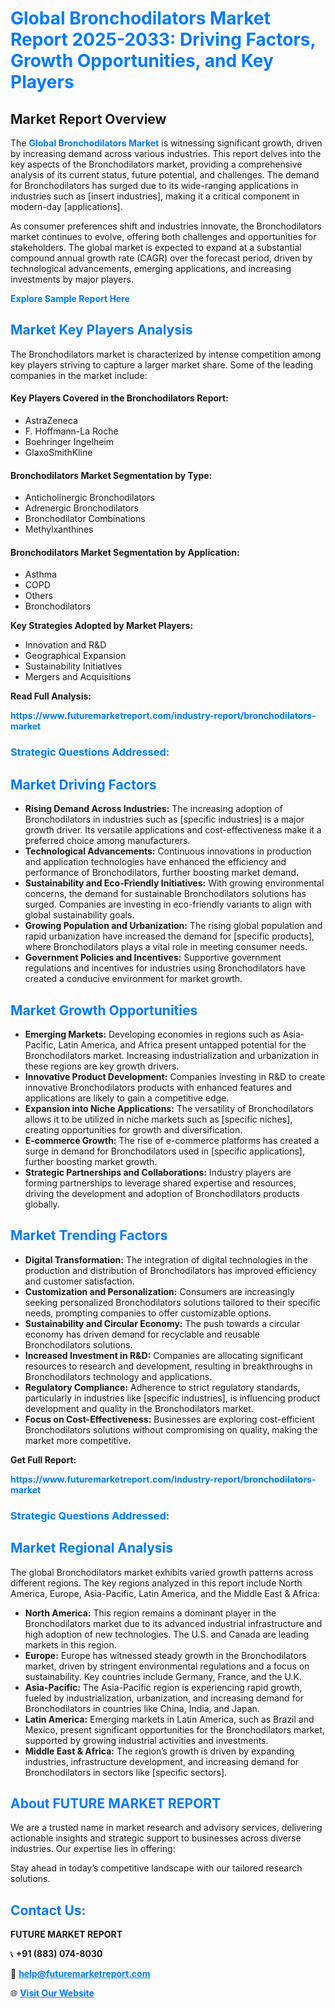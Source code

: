<h1 style="color: #007BFF;">Global Bronchodilators Market Report 2025-2033: Driving Factors, Growth Opportunities, and Key Players</h1>

<section id="overview">
<h2>Market Report Overview</h2>
<p>The <a href="https://www.futuremarketreport.com/industry-report/bronchodilators-market" style="color: #007BFF; text-decoration: none;"><strong>Global Bronchodilators Market</strong></a> is witnessing significant growth, driven by increasing demand across various industries. This report delves into the key aspects of the Bronchodilators market, providing a comprehensive analysis of its current status, future potential, and challenges. The demand for Bronchodilators has surged due to its wide-ranging applications in industries such as [insert industries], making it a critical component in modern-day [applications].</p>
<p>As consumer preferences shift and industries innovate, the Bronchodilators market continues to evolve, offering both challenges and opportunities for stakeholders. The global market is expected to expand at a substantial compound annual growth rate (CAGR) over the forecast period, driven by technological advancements, emerging applications, and increasing investments by major players.</p>
</section>

<section id="overview">
<p><a href="https://www.futuremarketreport.com/request-sample/reportId=125512" style="color: #007BFF; text-decoration: none;"><strong>Explore Sample Report Here</strong></a></p>
</section>

<section id="key-players">
<h2 style="color: #007BFF;">Market Key Players Analysis</h2>
<p>The Bronchodilators market is characterized by intense competition among key players striving to capture a larger market share. Some of the leading companies in the market include:</p>
<h4>Key Players Covered in the Bronchodilators Report:</h4>
<ul><li>AstraZeneca</li><li>F. Hoffmann-La Roche</li><li>Boehringer Ingelheim</li><li>GlaxoSmithKline</li></ul>
<h4>Bronchodilators Market Segmentation by Type:</h4>
<ul><li>Anticholinergic Bronchodilators</li><li>Adrenergic Bronchodilators</li><li>Bronchodilator Combinations</li><li>Methylxanthines</li></ul>

<h4>Bronchodilators Market Segmentation by Application:</h4>
<ul><li>Asthma</li><li>COPD</li><li>Others</li><li>Bronchodilators</li></ul>
<p><strong>Key Strategies Adopted by Market Players:</strong></p>
<ul>
<li>Innovation and R&D</li>
<li>Geographical Expansion</li>
<li>Sustainability Initiatives</li>
<li>Mergers and Acquisitions</li>
</ul>
</section>

<section>
<p><strong>Read Full Analysis: </strong></p><a href="https://www.futuremarketreport.com/industry-report/bronchodilators-market" style="color: #007BFF; text-decoration: none;"><strong>https://www.futuremarketreport.com/industry-report/bronchodilators-market</strong></a>
<h3 style="color: #007BFF;">Strategic Questions Addressed:</h3>
</section>

<section id="driving-factors">
<h2 style="color: #007BFF;">Market Driving Factors</h2>
<ul>
<li><strong>Rising Demand Across Industries:</strong> The increasing adoption of Bronchodilators in industries such as [specific industries] is a major growth driver. Its versatile applications and cost-effectiveness make it a preferred choice among manufacturers.</li>
<li><strong>Technological Advancements:</strong> Continuous innovations in production and application technologies have enhanced the efficiency and performance of Bronchodilators, further boosting market demand.</li>
<li><strong>Sustainability and Eco-Friendly Initiatives:</strong> With growing environmental concerns, the demand for sustainable Bronchodilators solutions has surged. Companies are investing in eco-friendly variants to align with global sustainability goals.</li>
<li><strong>Growing Population and Urbanization:</strong> The rising global population and rapid urbanization have increased the demand for [specific products], where Bronchodilators plays a vital role in meeting consumer needs.</li>
<li><strong>Government Policies and Incentives:</strong> Supportive government regulations and incentives for industries using Bronchodilators have created a conducive environment for market growth.</li>
</ul>
</section>

<section id="growth-opportunities">
<h2 style="color: #007BFF;">Market Growth Opportunities</h2>
<ul>
<li><strong>Emerging Markets:</strong> Developing economies in regions such as Asia-Pacific, Latin America, and Africa present untapped potential for the Bronchodilators market. Increasing industrialization and urbanization in these regions are key growth drivers.</li>
<li><strong>Innovative Product Development:</strong> Companies investing in R&D to create innovative Bronchodilators products with enhanced features and applications are likely to gain a competitive edge.</li>
<li><strong>Expansion into Niche Applications:</strong> The versatility of Bronchodilators allows it to be utilized in niche markets such as [specific niches], creating opportunities for growth and diversification.</li>
<li><strong>E-commerce Growth:</strong> The rise of e-commerce platforms has created a surge in demand for Bronchodilators used in [specific applications], further boosting market growth.</li>
<li><strong>Strategic Partnerships and Collaborations:</strong> Industry players are forming partnerships to leverage shared expertise and resources, driving the development and adoption of Bronchodilators products globally.</li>
</ul>
</section>

<section id="trending-factors">
<h2 style="color: #007BFF;">Market Trending Factors</h2>
<ul>
<li><strong>Digital Transformation:</strong> The integration of digital technologies in the production and distribution of Bronchodilators has improved efficiency and customer satisfaction.</li>
<li><strong>Customization and Personalization:</strong> Consumers are increasingly seeking personalized Bronchodilators solutions tailored to their specific needs, prompting companies to offer customizable options.</li>
<li><strong>Sustainability and Circular Economy:</strong> The push towards a circular economy has driven demand for recyclable and reusable Bronchodilators solutions.</li>
<li><strong>Increased Investment in R&D:</strong> Companies are allocating significant resources to research and development, resulting in breakthroughs in Bronchodilators technology and applications.</li>
<li><strong>Regulatory Compliance:</strong> Adherence to strict regulatory standards, particularly in industries like [specific industries], is influencing product development and quality in the Bronchodilators market.</li>
<li><strong>Focus on Cost-Effectiveness:</strong> Businesses are exploring cost-efficient Bronchodilators solutions without compromising on quality, making the market more competitive.</li>
</ul>
</section>

<section>
<p><strong>Get Full Report: </strong></p><a href="https://www.futuremarketreport.com/industry-report/bronchodilators-market" style="color: #007BFF; text-decoration: none;"><strong>https://www.futuremarketreport.com/industry-report/bronchodilators-market</strong></a>
<h3 style="color: #007BFF;">Strategic Questions Addressed:</h3>
</section>


<section id="regional-analysis">
<h2 style="color: #007BFF;">Market Regional Analysis</h2>
<p>The global Bronchodilators market exhibits varied growth patterns across different regions. The key regions analyzed in this report include North America, Europe, Asia-Pacific, Latin America, and the Middle East & Africa:</p>
<ul>
<li><strong>North America:</strong> This region remains a dominant player in the Bronchodilators market due to its advanced industrial infrastructure and high adoption of new technologies. The U.S. and Canada are leading markets in this region.</li>
<li><strong>Europe:</strong> Europe has witnessed steady growth in the Bronchodilators market, driven by stringent environmental regulations and a focus on sustainability. Key countries include Germany, France, and the U.K.</li>
<li><strong>Asia-Pacific:</strong> The Asia-Pacific region is experiencing rapid growth, fueled by industrialization, urbanization, and increasing demand for Bronchodilators in countries like China, India, and Japan.</li>
<li><strong>Latin America:</strong> Emerging markets in Latin America, such as Brazil and Mexico, present significant opportunities for the Bronchodilators market, supported by growing industrial activities and investments.</li>
<li><strong>Middle East & Africa:</strong> The region’s growth is driven by expanding industries, infrastructure development, and increasing demand for Bronchodilators in sectors like [specific sectors].</li>
</ul>
</section>

<footer>
<h2 style="color: #007BFF;">About FUTURE MARKET REPORT</h2>
<p>We are a trusted name in market research and advisory services, delivering actionable insights and strategic support to businesses across diverse industries. Our expertise lies in offering:</p>

<p>Stay ahead in today’s competitive landscape with our tailored research solutions.</p>

<h2 style="color: #007BFF;">Contact Us:</h2>
<p><strong>FUTURE MARKET REPORT</strong></p>
<p>📞 <strong>+91 (883) 074-8030</strong></p>
<p>📧 <strong><a href="mailto:help@futuremarketreport.com" style="color: #007BFF;">help@futuremarketreport.com</a></strong></p>
<p>🌐 <strong><a href="https://www.futuremarketreport.com/" style="color: #007BFF;">Visit Our Website</a></strong></p>
</footer>